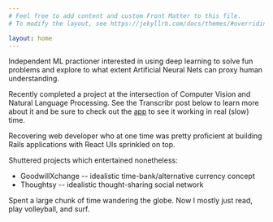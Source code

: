 ```yaml
---
# Feel free to add content and custom Front Matter to this file.
# To modify the layout, see https://jekyllrb.com/docs/themes/#overriding-theme-defaults

layout: home
---
```


Independent ML practioner interested in using deep learning to solve fun problems and explore to what extent Artificial Neural Nets can proxy human understanding.

Recently completed a project at the intersection of Computer Vision and Natural Language Processing.  See the Transcribr post below to learn more about it and be sure to check out the [app](http://transcribr.onrender.com) to see it working in real (slow) time.

Recovering web developer who at one time was pretty proficient at building Rails applications with React UIs sprinkled on top.

Shuttered projects which entertained nonetheless:
* GoodwillXchange -- idealistic time-bank/alternative currency concept
* Thoughtsy -- idealistic thought-sharing social network

Spent a large chunk of time wandering the globe. Now I mostly just read, play volleyball, and surf.